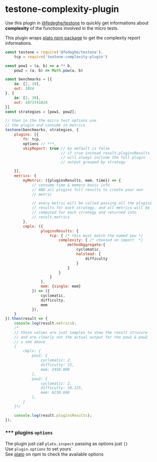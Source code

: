 # testone-complexity-plugin




Use this plugin in [@fedeghe/testone](https://www.npmjs.com/package/@fedeghe/testone) to quickly get informations about  
**complexity** of the functions involved in the micro tests.

This plugin wraps [plato npm package](https://www.npmjs.com/package/plato) to get the complexity report informations.

``` js
const testone = require('@fedeghe/testone'),
    tcp = require('testone-complexity-plugin')

const pow1 = (a, b) => a ** b,
    pow2 = (a, b) => Math.pow(a, b)

const benchmarks = [{
    in: [2, 10],
    out: 1024
}, {
    in: [2, 30],
    out: 1073741824
}]
const strategies = [pow1, pow2];

// then in the the micro test options use
// the plugin and consume in metrics
testone(benchmarks, strategies, {
    plugins: [{
        fn: tcp,
        options // ***,
        skipReport: true // by default is false
                         // if true instead result.pluginsResults
                         // will always include the full plugin
                         // output grouped by strategy

    }],
    metrics: {
        myMetric: ({pluginsResults, mem, time}) => {
            // consume time & memory basic info
            // AND all plugins full results to create your own
            // metric

            // every metric will be called passing all the plugins
            // results for each strategy, and all metrics will be
            // computed for each strategy and returned into
            // result.metrics
        },
        cmplx: ({
                pluginsResults: {
                    tcp: { /* this must match the named you */
                        complexity: { /* choosed on import  */
                            methodAggregate:{
                                cyclomatic,
                                halstead: {
                                    difficulty
                                }
                            }
                        }
                    }
                },
                mem: {single: mem}
            }) => ({
                cyclomatic,
                difficulty,
                mem
            }),
    }
}).then(result => {
    console.log(result.metrics);
    /*
    // those values are just samples to show the result strucure
    // and are clearly not the actual output for the pow1 & pow2
    // u see above 
    {
        cmplx: {
            pow1: {
                cyclomatic: 2,
                difficulty: 15,
                mem: 2458.808
            },
            pow2: {
                cyclomatic: 2,
                difficulty: 10.125,
                mem: 6230.696
            },
        }
    }*/ 

    console.log(result.pluginsResults);
});

```

### *** plugins `options`
The plugin just call `plato.inspect` passing as options just `{}`  
Use `plugin.options` to set yours`  
See [plato](https://www.npmjs.com/package/plato) on npm to check the available options
